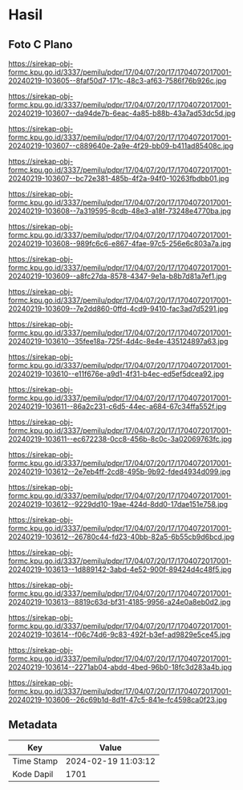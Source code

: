 # Hasil

## Foto C Plano

https://sirekap-obj-formc.kpu.go.id/3337/pemilu/pdpr/17/04/07/20/17/1704072017001-20240219-103605--8faf50d7-171c-48c3-af63-7586f76b926c.jpg

https://sirekap-obj-formc.kpu.go.id/3337/pemilu/pdpr/17/04/07/20/17/1704072017001-20240219-103607--da94de7b-6eac-4a85-b88b-43a7ad53dc5d.jpg

https://sirekap-obj-formc.kpu.go.id/3337/pemilu/pdpr/17/04/07/20/17/1704072017001-20240219-103607--c889640e-2a9e-4f29-bb09-b411ad85408c.jpg

https://sirekap-obj-formc.kpu.go.id/3337/pemilu/pdpr/17/04/07/20/17/1704072017001-20240219-103607--bc72e381-485b-4f2a-94f0-10263fbdbb01.jpg

https://sirekap-obj-formc.kpu.go.id/3337/pemilu/pdpr/17/04/07/20/17/1704072017001-20240219-103608--7a319595-8cdb-48e3-a18f-73248e4770ba.jpg

https://sirekap-obj-formc.kpu.go.id/3337/pemilu/pdpr/17/04/07/20/17/1704072017001-20240219-103608--989fc6c6-e867-4fae-97c5-256e6c803a7a.jpg

https://sirekap-obj-formc.kpu.go.id/3337/pemilu/pdpr/17/04/07/20/17/1704072017001-20240219-103609--a8fc27da-8578-4347-9e1a-b8b7d81a7ef1.jpg

https://sirekap-obj-formc.kpu.go.id/3337/pemilu/pdpr/17/04/07/20/17/1704072017001-20240219-103609--7e2dd860-0ffd-4cd9-9410-fac3ad7d5291.jpg

https://sirekap-obj-formc.kpu.go.id/3337/pemilu/pdpr/17/04/07/20/17/1704072017001-20240219-103610--35fee18a-725f-4d4c-8e4e-435124897a63.jpg

https://sirekap-obj-formc.kpu.go.id/3337/pemilu/pdpr/17/04/07/20/17/1704072017001-20240219-103610--e11f676e-a9d1-4f31-b4ec-ed5ef5dcea92.jpg

https://sirekap-obj-formc.kpu.go.id/3337/pemilu/pdpr/17/04/07/20/17/1704072017001-20240219-103611--86a2c231-c6d5-44ec-a684-67c34ffa552f.jpg

https://sirekap-obj-formc.kpu.go.id/3337/pemilu/pdpr/17/04/07/20/17/1704072017001-20240219-103611--ec672238-0cc8-456b-8c0c-3a02069763fc.jpg

https://sirekap-obj-formc.kpu.go.id/3337/pemilu/pdpr/17/04/07/20/17/1704072017001-20240219-103612--2e7eb4ff-2cd8-495b-9b92-fded4934d099.jpg

https://sirekap-obj-formc.kpu.go.id/3337/pemilu/pdpr/17/04/07/20/17/1704072017001-20240219-103612--9229dd10-19ae-424d-8dd0-17dae151e758.jpg

https://sirekap-obj-formc.kpu.go.id/3337/pemilu/pdpr/17/04/07/20/17/1704072017001-20240219-103612--26780c44-fd23-40bb-82a5-6b55cb9d6bcd.jpg

https://sirekap-obj-formc.kpu.go.id/3337/pemilu/pdpr/17/04/07/20/17/1704072017001-20240219-103613--1d889142-3abd-4e52-900f-89424d4c48f5.jpg

https://sirekap-obj-formc.kpu.go.id/3337/pemilu/pdpr/17/04/07/20/17/1704072017001-20240219-103613--8819c63d-bf31-4185-9956-a24e0a8eb0d2.jpg

https://sirekap-obj-formc.kpu.go.id/3337/pemilu/pdpr/17/04/07/20/17/1704072017001-20240219-103614--f06c74d6-9c83-492f-b3ef-ad9829e5ce45.jpg

https://sirekap-obj-formc.kpu.go.id/3337/pemilu/pdpr/17/04/07/20/17/1704072017001-20240219-103614--2271ab04-abdd-4bed-96b0-18fc3d283a4b.jpg

https://sirekap-obj-formc.kpu.go.id/3337/pemilu/pdpr/17/04/07/20/17/1704072017001-20240219-103606--26c69b1d-8d1f-47c5-841e-fc4598ca0f23.jpg


## Metadata

| Key        | Value               |
| ---------- | ------------------- |
| Time Stamp | 2024-02-19 11:03:12 |
| Kode Dapil | 1701                |




